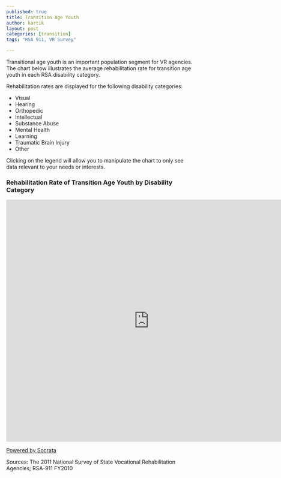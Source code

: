 ```yaml
---
published: true
title: Transition Age Youth
author: kartik
layout: post
categories: [transition]
tags: "RSA 911, VR Survey"

---
```

<p>Transitional age youth is an important population segment for VR agencies. The chart below illustrates the average rehabilitation rate for transition age youth in each RSA disability category.</p>



<p>Rehabilitation rates are displayed for the following disability categories:</p>
<ul>
<li>Visual</li>
<li>Hearing</li>
<li>Orthopedic</li>
<li>Intellectual</li>
<li>Substance Abuse</li>
<li>Mental Health</li>
<li>Learning</li>
<li>Traumatic Brain Injury</li>
<li>Other</li>
</ul>
<p>Clicking on the legend will allow you to manipulate the chart to only see data relevant to your needs or interests.</p>


<h3>Rehabilitation Rate of Transition Age Youth by Disability Category</h3>
<div><iframe width="760px" title="Chart: Rehabilitation Rates for Transition Age Youth by Disability Category" height="646px" src="https://opendata.socrata.com/w/76gq-n39p/y34g-bnf3?cur=JfWpfFt0QB3&from=root" frameborder="0" scrolling="no"><a href="https://opendata.socrata.com/dataset/Chart-Rehabilitation-Rates-for-Transition-Age-Yout/76gq-n39p" title="Chart: Rehabilitation Rates for Transition Age Youth by Disability Category" target="_blank">Chart: Rehabilitation Rates for Transition Age Youth by Disability Category</a></iframe><p><a href="http://www.socrata.com/" target="_blank">Powered by Socrata</a></p></div>
<p>Sources: The 2011 National Survey of State Vocational Rehabilitation Agencies; RSA-911 FY2010</p>
